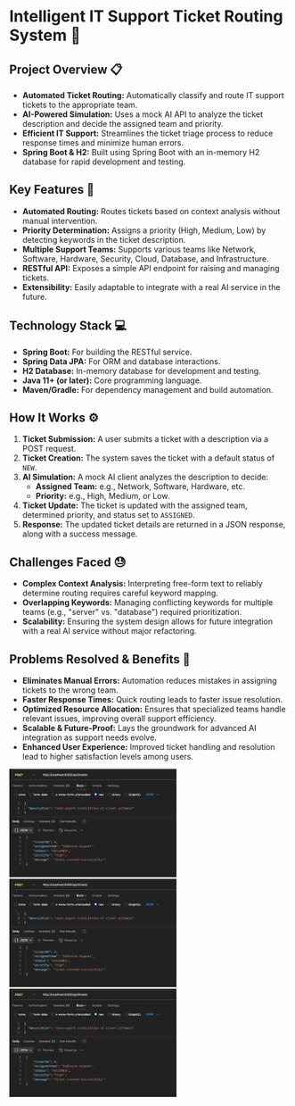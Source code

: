 # Intelligent IT Support Ticket Routing System 🚀

## Project Overview 📋
- **Automated Ticket Routing:** Automatically classify and route IT support tickets to the appropriate team.
- **AI-Powered Simulation:** Uses a mock AI API to analyze the ticket description and decide the assigned team and priority.
- **Efficient IT Support:** Streamlines the ticket triage process to reduce response times and minimize human errors.
- **Spring Boot & H2:** Built using Spring Boot with an in-memory H2 database for rapid development and testing.

## Key Features 🔑
- **Automated Routing:** Routes tickets based on context analysis without manual intervention.
- **Priority Determination:** Assigns a priority (High, Medium, Low) by detecting keywords in the ticket description.
- **Multiple Support Teams:** Supports various teams like Network, Software, Hardware, Security, Cloud, Database, and Infrastructure.
- **RESTful API:** Exposes a simple API endpoint for raising and managing tickets.
- **Extensibility:** Easily adaptable to integrate with a real AI service in the future.

## Technology Stack 💻
- **Spring Boot:** For building the RESTful service.
- **Spring Data JPA:** For ORM and database interactions.
- **H2 Database:** In-memory database for development and testing.
- **Java 11+ (or later):** Core programming language.
- **Maven/Gradle:** For dependency management and build automation.

## How It Works ⚙️
1. **Ticket Submission:** A user submits a ticket with a description via a POST request.
2. **Ticket Creation:** The system saves the ticket with a default status of `NEW`.
3. **AI Simulation:** A mock AI client analyzes the description to decide:
   - **Assigned Team:** e.g., Network, Software, Hardware, etc.
   - **Priority:** e.g., High, Medium, or Low.
4. **Ticket Update:** The ticket is updated with the assigned team, determined priority, and status set to `ASSIGNED`.
5. **Response:** The updated ticket details are returned in a JSON response, along with a success message.

## Challenges Faced 😓
- **Complex Context Analysis:** Interpreting free-form text to reliably determine routing requires careful keyword mapping.
- **Overlapping Keywords:** Managing conflicting keywords for multiple teams (e.g., "server" vs. "database") required prioritization.
- **Scalability:** Ensuring the system design allows for future integration with a real AI service without major refactoring.

## Problems Resolved & Benefits 🎯
- **Eliminates Manual Errors:** Automation reduces mistakes in assigning tickets to the wrong team.
- **Faster Response Times:** Quick routing leads to faster issue resolution.
- **Optimized Resource Allocation:** Ensures that specialized teams handle relevant issues, improving overall support efficiency.
- **Scalable & Future-Proof:** Lays the groundwork for advanced AI integration as support needs evolve.
- **Enhanced User Experience:** Improved ticket handling and resolution lead to higher satisfaction levels among users.

<img src="https://github.com/Rahul9766/ITSupport-Ticket-Routing-Application/blob/9f778f44687da43af0a5a3463cf0030018b177bb/test_output/Screenshot%202025-02-25%20132622.png" alt="Test Output Screenshot 1" width="300" />

<img src="https://github.com/Rahul9766/ITSupport-Ticket-Routing-Application/blob/9f778f44687da43af0a5a3463cf0030018b177bb/test_output/Screenshot%202025-02-25%20132622.png" alt="Test Output Screenshot 2" width="300" />

<img src="https://github.com/Rahul9766/ITSupport-Ticket-Routing-Application/blob/9f778f44687da43af0a5a3463cf0030018b177bb/test_output/Screenshot%202025-02-25%20132622.png" alt="Test Output Screenshot 3" width="300" />

